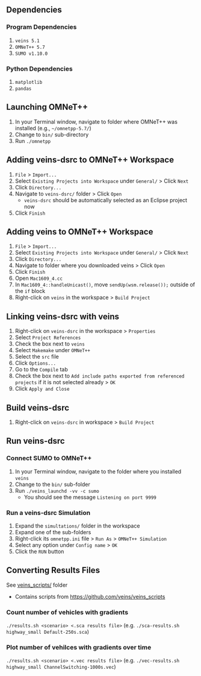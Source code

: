 ## Dependencies
### Program Dependencies
1. `veins 5.1`
2. `OMNeT++ 5.7`
3. `SUMO v1.10.0`

### Python Dependencies
1. `matplotlib`
2. `pandas`

## Launching OMNeT++
1. In your Terminal window, navigate to folder where OMNeT++ was installed (e.g., `~/omnetpp-5.7/`)
2. Change to `bin/` sub-directory
3. Run `./omnetpp`

## Adding veins-dsrc to OMNeT++ Workspace
1. `File` > `Import...`
2. Select `Existing Projects into Workspace` under `General/` > Click `Next`
3. Click `Directory...`
4. Navigate to `veins-dsrc/` folder > Click `Open`
   - `veins-dsrc` should be automatically selected as an Eclipse project now
5. Click `Finish`

## Adding veins to OMNeT++ Workspace
1. `File` > `Import...`
2. Select `Existing Projects into Workspace` under `General/` > Click `Next`
3. Click `Directory...`
4. Navigate to folder where you downloaded veins > Click `Open`
5. Click `Finish`
6. Open `Mac1609_4.cc`
7. In `Mac1609_4::handleUnicast()`, move `sendUp(wsm.release());` outside of the `if` block
8. Right-click on `veins` in the workspace > `Build Project`

## Linking veins-dsrc with veins
1. Right-click on `veins-dsrc` in the workspace > `Properties`
2. Select `Project References`
3. Check the box next to `veins`
4. Select `Makemake` under `OMNeT++`
5. Select the `src` file
6. Click `Options...`
7. Go to the `Compile` tab
8. Check the box next to `Add include paths exported from referenced projects` if it is not selected already > `OK`
9. Click `Apply and Close`

## Build veins-dsrc
1. Right-click on `veins-dsrc` in workspace > `Build Project`

## Run veins-dsrc
### Connect SUMO to OMNeT++
1. In your Terminal window, navigate to the folder where you installed `veins`
2. Change to the `bin/` sub-folder
3. Run `./veins_launchd -vv -c sumo`
   - You should see the message `Listening on port 9999`

### Run a veins-dsrc Simulation
1. Expand the `simultations/` folder in the workspace
2. Expand one of the sub-folders
3. Right-click its `omnetpp.ini` file > `Run As` > `OMNeT++ Simulation`
4. Select any option under `Config name` > `OK`
5. Click the `RUN` button

## Converting Results Files
See [veins_scripts/](veins_scripts/) folder
- Contains scripts from https://github.com/veins/veins_scripts

### Count number of vehicles with gradients
`./results.sh <scenario> <.sca results file>` (e.g. `./sca-results.sh highway_small Default-250s.sca`)

### Plot number of vehilces with gradients over time
`./results.sh <scenario> <.vec results file>` (e.g. `./vec-results.sh highway_small ChannelSwitching-1000s.vec`)
